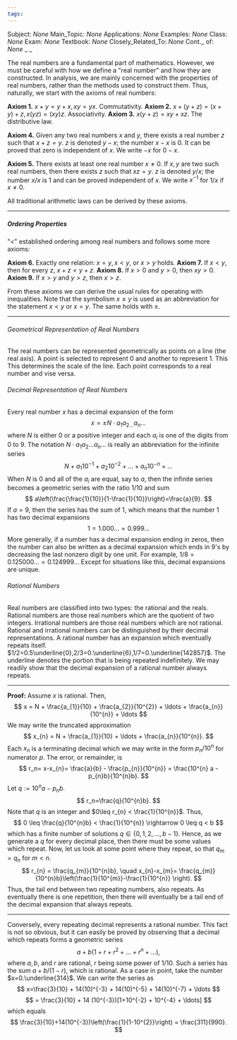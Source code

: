 ```yaml
---
tags:
---
```

Subject: _None_
Main\_Topic: _None_
Applications: _None_
Examples: _None_
Class: _None_
Exam: _None_
Textbook: _None_
Closely\_Related\_To: _None_
Cont.\_ of: _None_ 
_
_

The real numbers are a fundamental part of mathematics. However, we must be careful with how we define a "real number" and how they are constructed. In analysis, we are mainly concerned with the properties of real numbers, rather than the methods used to construct them. Thus, naturally, we start with the axioms of real numbers:

**Axiom 1.**  $x+y=y+x,xy=yx$. Commutativity.
**Axiom 2.**  $x+(y+z)=(x+y)+z, x(yz)=(xy)z$. Associativity.
**Axiom 3.**  $x(y+z)=xy+xz$. The distributive law.

**Axiom 4.**  Given any two real numbers $x$ and $y$, there exists a real number $z$ such that $x+z=y$. $z$ is denoted $y-x$; the number $x-x$ is $0$. It can be proved that zero is independent of $x$. We write $-x$ for $0-x$. 

**Axiom 5.**  There exists at least one real number $x\neq 0$. If $x,y$ are two such real numbers, then there exists $z$ such that $xz=y$. $z$ is denoted $y/x$; the number $x/x$ is $1$ and can be proved independent of $x$. We write $x^{-1}$ for $1/x$ if $x\neq 0$. 

All traditional arithmetic laws can be derived by these axioms.

---
##### Ordering Properties
"$<$" established ordering among real numbers and follows some more axioms:

**Axiom 6.**  Exactly one relation: $x=y,x<y$, or $x>y$ holds. 
**Axiom 7.**  If $x<y$, then for every $z$, $x+z<y+z$.
**Axiom 8.**  If $x>0$ and $y>0$, then $xy>0$.
**Axiom 9.**  If $x>y$ and $y>z$, then $x>z$. 

From these axioms we can derive the usual rules for operating with inequalities. Note that the symbolism $x\leq y$ is used as an abbreviation for the statement $x<y$ or $x=y$. The same holds with $\geq$. 

---
###### Geometrical Representation of Real Numbers 
The real numbers can be represented geometrically as points on a line (the real axis). A point is selected to represent $0$ and another to represent $1$. This This determines the scale of the line. Each point corresponds to a real number and vise versa. 

###### Decimal Representation of Real Numbers
Every real number $x$ has a decimal expansion of the form 
$$
x=\pm N \cdot a_1a_{2\ldots}a_{n}\ldots
$$
where $N$ is either $0$ or a positive integer and each $a_i$ is one of the digits from $0$ to $9$. The notation $N \cdot a_{1}a_{2}\ldots a_{n}\ldots$ is really an abbreviation for the infinite series 
$$
N+a_{1}10^{-1} + a_{2}10^{-2} +\ldots + a_{n}10^{-n} + \ldots
$$
When $N$ is $0$ and all of the $a_i$ are equal, say to $a$, then the infinite series becomes a geometric series with the ratio $1/10$ and sum 
$$
a\left(\frac{\frac{1}{10}}{1-\frac{1}{10}}\right)=\frac{a}{9}.
$$
If $a=9$, then the series has the sum of $1$, which means that the number $1$ has two decimal expansions 
$$
1=1.000\ldots = 0.999\ldots
$$
More generally, if a number has a decimal expansion ending in zeros, then the number can also be written as a decimal expansion which ends in $9$'s by decreasing the last nonzero digit by one unit. For example, $1/8=0.125000\ldots=0.124999\ldots$  Except for situations like this, decimal expansions are unique. 

###### Rational Numbers 
Real numbers are classified into two types: the rational and the reals. Rational numbers are those real numbers which are the quotient of two integers. Irrational numbers are those real numbers which are not rational. Rational and irrational numbers can be distinguished by their decimal representations. A rational number has an expansion which eventually repeats itself. $1/2=0.5\underline{0},2/3=0.\underline{6},1/7=0.\underline{142857}$. The underline denotes the portion that is being repeated indefinitely. We may readily show that the decimal expansion of a rational number always repeats.

---
**Proof:**  Assume $x$ is rational. Then, 
$$
x = N + \frac{a_{1}}{10} + \frac{a_{2}}{10^{2}} + \ldots + \frac{a_{n}}{10^{n}} + \ldots
$$
We may write the truncated approximation
$$
x_{n} = N + \frac{a_{1}}{10} + \ldots + \frac{a_{n}}{10^{n}}.
$$
Each $x_n$ is a terminating decimal which we may write in the form $p_n/10^{n}$ for numerator $p$. The error, or remainder, is 
$$
r_n= x-x_{n}= \frac{a}{b} - \frac{p_{n}}{10^{n}} = \frac{10^{n} a - p_{n}b}{10^{n}b}.
$$
Let $q:= 10^{n}a-p_{n}b$. 
$$
r_n=\frac{q}{10^{n}b}.
$$
Note that $q$ is an integer and $0\leq r_{n} < \frac{1}{10^{n}}$. Thus, 
$$
0 \leq \frac{q}{10^{n}b} < \frac{1}{10^{n}} \rightarrow 0 \leq q < b
$$
which has a finite number of solutions $q \in \{0,1,2,\ldots,b-1\}$. Hence, as we generate a $q$ for every decimal place, then there must be some values which repeat. Now, let us look at some point where they repeat, so that $q_m=q_n$ for $m<n$. 
$$
r_{n} = \frac{q_{m}}{10^{n}b}, \quad x_{n}-x_{m}= \frac{q_{m}}{10^{n}b}\left(\frac{1}{10^{m}}-\frac{1}{10^{n}} \right).
$$
Thus, the tail end between two repeating numbers, also repeats. As eventually there is one repetition, then there will eventually be a tail end of the decimal expansion that always repeats.

---
Conversely, every repeating decimal represents a rational number. This fact is not so obvious, but it can easily be proved by observing that a decimal which repeats forms a geometric series
$$
a+b(1+r+r^{2}+\ldots+r^{n}+\ldots),
$$
where $a,b$, and $r$ are rational, $r$ being some power of $1/10$. Such a series has the sum $a+b/(1-r)$, which is rational. As a case in point, take the number $x=0.\underline{314}$. We can write the series as 
$$
x=\frac{3}{10} + 14(10)^{-3} + 14(10)^{-5} + 14(10)^{-7} + \ldots 
$$
$$
= \frac{3}{10} + 14 (10^{-3})[1+10^{-2} + 10^{-4} + \ldots]
$$
which equals 
$$
\frac{3}{10}+14(10^{-3})\left(\frac{1}{1-10^{2}}\right) = \frac{311}{990}.
$$



